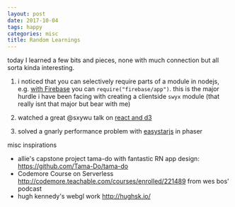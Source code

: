 ```yaml
---
layout: post
date: 2017-10-04
tags: happy
categories: misc
title: Random Learnings
---
```


today I learned a few bits and pieces, none with much connection but all sorta kinda interesting.

1. i noticed that you can selectively require parts of a module in nodejs, e.g. [with Firebase](https://firebase.google.com/docs/web/setup) you can `require("firebase/app")`. this is the major hurdle i have been facing with creating a clientside `swyx` module (that really isnt that major but bear with me)

2. watched a great @sxywu talk on [react and d3](https://www.youtube.com/watch?v=w493jXg5D8o&feature=youtu.be)

3. solved a gnarly performance problem with [easystarjs](https://github.com/prettymuchbryce/easystarjs) in phaser

misc inspirations

- allie's capstone project tama-do with fantastic RN app design: <https://github.com/Tama-Do/tama-do>
- Codemore Course on Serverless <http://codemore.teachable.com/courses/enrolled/221489> from wes bos' podcast
- hugh kennedy's webgl work <http://hughsk.io/>
